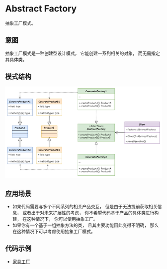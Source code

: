 # Abstract Factory
抽象工厂模式。

## 意图
抽象工厂模式是一种创建型设计模式， 它能创建一系列相关的对象， 而无需指定其具体类。

## 模式结构
![](./abstract_factory.png)

## 应用场景
- 如果代码需要与多个不同系列的相关产品交互， 但是由于无法提前获取相关信息， 或者出于对未来扩展性的考虑， 你不希望代码基于产品的具体类进行构建， 在这种情况下， 你可以使用抽象工厂。
- 如果你有一个基于一组抽象方法的类， 且其主要功能因此变得不明确， 那么在这种情况下可以考虑使用抽象工厂模式。

## 代码示例
- [家具工厂](../../src/abstract_factory/Furniture.h)